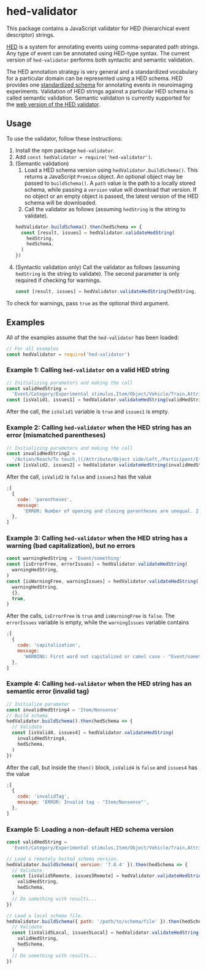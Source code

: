 # hed-validator

This package contains a JavaScript validator for HED (hierarchical event descriptor) strings.

[HED](http://www.hedtags.org/) is a system for annotating events using comma-separated path strings. Any type of event can be annotated using HED-type syntax. The current version of `hed-validator` performs both syntactic and semantic validation.

The HED annotation strategy is very general and a standardized vocabulary for a particular domain can be represented using a HED schema. HED provides one [standardized schema](https://github.com/BigEEGConsortium/HED-schema/wiki/HED-Schema) for annotating events in neuroimaging experiments. Validation of HED strings against a particular HED schema is called semantic validation. Semantic validation is currently supported for the [web version of the HED validator](http://visual.cs.utsa.edu/hed).

## Usage

To use the validator, follow these instructions:

1. Install the npm package `hed-validator`.
1. Add `const hedValidator = require('hed-validator')`.
1. (Semantic validation)
   1. Load a HED schema version using `hedValidator.buildSchema()`. This returns a JavaScript `Promise` object. An optional object may be passed to `buildSchema()`. A `path` value is the path to a locally stored schema, while passing a `version` value will download that version. If no object or an empty object is passed, the latest version of the HED schema will be downloaded.
   1. Call the validator as follows (assuming `hedString` is the string to validate).
   ```javascript
   hedValidator.buildSchema().then(hedSchema => {
     const [result, issues] = hedValidator.validateHedString(
       hedString,
       hedSchema,
     )
   })
   ```
1. (Syntactic validation only) Call the validator as follows (assuming `hedString` is the string to validate). The second parameter is only required if checking for warnings.
   ```javascript
   const [result, issues] = hedValidator.validateHedString(hedString, {})
   ```

To check for warnings, pass `true` as the optional third argument.

## Examples

All of the examples assume that the `hed-validator` has been loaded:

```javascript
// For all examples
const hedValidator = require('hed-validator')
```

### Example 1: Calling `hed-validator` on a valid HED string

```javascript
// Initializing parameters and making the call
const validHedString =
  'Event/Category/Experimental stimulus,Item/Object/Vehicle/Train,Attribute/Visual/Color/Purple'
const [isValid1, issues1] = hedValidator.validateHedString(validHedString)
```

After the call, the `isValid1` variable is `true` and `issues1` is empty.

### Example 2: Calling `hed-validator` when the HED string has an error (mismatched parentheses)

```javascript
// Initializing parameters and making the call
const invalidHedString2 =
  '/Action/Reach/To touch,((/Attribute/Object side/Left,/Participant/Effect/Body part/Arm),/Attribute/Location/Screen/Top/70 px'
const [isValid2, issues2] = hedValidator.validateHedString(invalidHedString2)
```

After the call, `isValid2` is `false` and `issues2` has the value

```javascript
;[
  {
    code: 'parentheses',
    message:
      'ERROR: Number of opening and closing parentheses are unequal. 2 opening parentheses. 1 closing parentheses',
  },
]
```

### Example 3: Calling `hed-validator` when the HED string has a warning (bad capitalization), but no errors

```javascript
const warningHedString = 'Event/something'
const [isErrorFree, errorIssues] = hedValidator.validateHedString(
  warningHedString,
)
const [isWarningFree, warningIssues] = hedValidator.validateHedString(
  warningHedString,
  {},
  true,
)
```

After the calls, `isErrorFree` is `true` and `isWarningFree` is `false`. The `errorIssues` variable is empty, while the `warningIssues` variable contains

```javascript
;[
  {
    code: 'capitalization',
    message:
      'WARNING: First word not capitalized or camel case - "Event/something"',
  },
]
```

### Example 4: Calling `hed-validator` when the HED string has an semantic error (invalid tag)

```javascript
// Initialize parameter
const invalidHedString4 = 'Item/Nonsense'
// Build schema
hedValidator.buildSchema().then(hedSchema => {
  // Validate
  const [isValid4, issues4] = hedValidator.validateHedString(
    invalidHedString4,
    hedSchema,
  )
})
```

After the call, but inside the `then()` block, `isValid4` is `false` and `issues4` has the value

```javascript
;[
  {
    code: 'invalidTag',
    message: 'ERROR: Invalid tag - "Item/Nonsense"',
  },
]
```

### Example 5: Loading a non-default HED schema version

```javascript
const validHedString =
  'Event/Category/Experimental stimulus,Item/Object/Vehicle/Train,Attribute/Visual/Color/Purple'

// Load a remotely hosted schema version.
hedValidator.buildSchema({ version: '7.0.4' }).then(hedSchema => {
  // Validate
  const [isValid5Remote, issues5Remote] = hedValidator.validateHedString(
    validHedString,
    hedSchema,
  )
  // Do something with results...
})

// Load a local schema file.
hedValidator.buildSchema({ path: '/path/to/schema/file' }).then(hedSchema => {
  // Validate
  const [isValid5Local, issues5Local] = hedValidator.validateHedString(
    validHedString,
    hedSchema,
  )
  // Do something with results...
})
```
